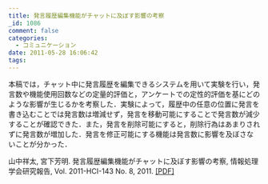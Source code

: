 ```yaml
---
title: 発言履歴編集機能がチャットに及ぼす影響の考察
_id: 1086
comment: false
categories:
  - コミュニケーション
date: 2011-05-28 16:06:42
tags:
---
```


本稿では，チャット中に発言履歴を編集できるシステムを用いて実験を行い，発言数や機能使用回数などの定量的評価と，アンケートでの定性的評価を基にどのような影響が生じるかを考察した．実験によって，履歴中の任意の位置に発言を書き込むことでは発言数は増減せず，発言を移動可能にすることで発言数が減少することが確認できた．また，発言を削除可能にすると，削除行為はあまりされずに発言数が増加した．発言を修正可能にする機能は発言数に影響を及ぼさないことが分かった．

山中祥太, 宮下芳明. 発言履歴編集機能がチャットに及ぼす影響の考察, 情報処理学会研究報告, Vol. 2011-HCI-143 No. 8, 2011\. [[PDF]](/wp-content/uploads/2015/04/%E7%99%BA%E8%A8%80%E5%B1%A5%E6%AD%B4%E7%B7%A8%E9%9B%86%E6%A9%9F%E8%83%BD%E3%81%8C%E3%83%81%E3%83%A3%E3%83%83%E3%83%88%E3%81%AB%E5%8F%8A%E3%81%BC%E3%81%99%E5%BD%B1%E9%9F%BF%E3%81%AE%E8%80%83%E5%AF%9F_HCI143.pdf)
